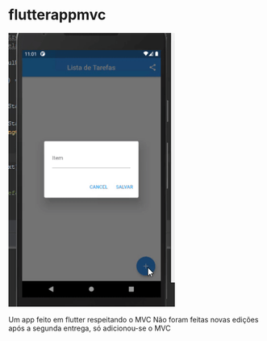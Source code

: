 # flutterappmvc
![](ezgif.com-gif-maker.gif)

Um app feito em flutter respeitando o MVC
Não foram feitas novas edições após a segunda entrega, só adicionou-se o MVC
